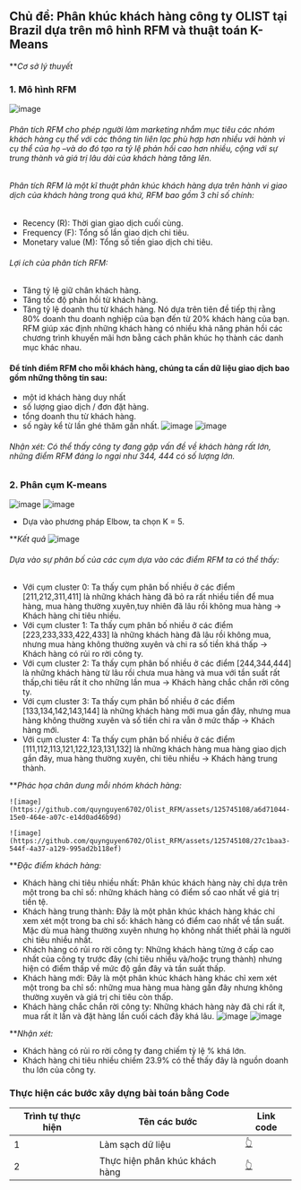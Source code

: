 ## Chủ đề: Phân khúc khách hàng công ty OLIST tại Brazil dựa trên mô hình RFM và thuật toán K-Means 
***Cơ sở lý thuyết*
### 1.	Mô hình RFM
![image](https://github.com/quynguyen6702/Olist_RFM/assets/125745108/4106a8c1-55c8-4d58-9fbe-fa516b443e20)
###### Phân tích RFM cho phép người làm marketing nhắm mục tiêu các nhóm khách hàng cụ thể với các thông tin liên lạc phù hợp hơn nhiều với hành vi cụ thể của họ –và do đó tạo ra tỷ lệ phản hồi cao hơn nhiều, cộng với sự trung thành và giá trị lâu dài của khách hàng tăng lên.
###### Phân tích RFM là một kĩ thuật phân khúc khách hàng dựa trên hành vi giao dịch của khách hàng trong quá khứ, RFM bao gồm 3 chỉ số chính:
-	Recency (R): Thời gian giao dịch cuối cùng.
-	Frequency (F): Tổng số lần giao dịch chi tiêu.
-	Monetary value (M): Tổng số tiền giao dịch chi tiêu.
###### Lợi ích của phân tích RFM:
-	Tăng tỷ lệ giữ chân khách hàng.
-	Tăng tốc độ phản hồi từ khách hàng.
-	Tăng tỷ lệ doanh thu từ khách hàng.
Nó dựa trên tiên đề tiếp thị rằng 80% doanh thu doanh nghiệp của bạn đến từ 20% khách hàng của bạn. RFM giúp xác định những khách hàng có nhiều khả năng phản hồi các chương trình khuyến mãi hơn bằng cách phân khúc họ thành các danh mục khác nhau.

#### Để tính điểm RFM cho mỗi khách hàng, chúng ta cần dữ liệu giao dịch bao gồm những thông tin sau:
- một id khách hàng duy nhất
-	số lượng giao dịch / đơn đặt hàng.
-	tổng doanh thu từ khách hàng.
-	số ngày kể từ lần ghé thăm gần nhất.
![image](https://github.com/quynguyen6702/Olist_RFM/assets/125745108/723cb1f1-950a-4bc1-9d85-aa4db88fa5d5)
![image](https://github.com/quynguyen6702/Olist_RFM/assets/125745108/54b94d6a-0bf7-4ef0-a38e-49589d9ab36b)
###### Nhận xét: Có thể thấy công ty đang gặp vấn đề về khách hàng rất lớn, những điểm RFM đáng lo ngại như 344, 444 có số lượng lớn.

### 2. Phân cụm K-means
![image](https://github.com/quynguyen6702/Olist_RFM/assets/125745108/cc683550-7025-41d2-a332-50fb779e8906)
![image](https://github.com/quynguyen6702/Olist_RFM/assets/125745108/3b069e03-f5c9-45a1-9f75-4cc4898595f8)
- Dựa vào phương pháp Elbow, ta chọn K = 5.

***Kết quả*
![image](https://github.com/quynguyen6702/Olist_RFM/assets/125745108/a41c9fa5-21b8-46ba-8a48-398292e70bd0)
###### Dựa vào sự phân bố của các cụm dựa vào các điểm RFM ta có thể thấy:
-	Với cụm cluster 0: Ta thấy cụm phân bố nhiều ở các điểm [211,212,311,411] là những khách hàng đã bỏ ra rất nhiều tiền để mua hàng, mua hàng thường xuyên,tuy nhiên đã lâu rồi không mua hàng → Khách hàng chi tiêu nhiều.
-	Với cụm cluster 1: Ta thấy cụm phân bố nhiều ở các điểm [223,233,333,422,433] là những khách hàng đã lâu rồi không mua, nhưng mua hàng không thường xuyên và chi ra số tiền khá thấp → Khách hàng có rủi ro rời công ty.
-	Với cụm cluster 2: Ta thấy cụm phân bố nhiều ở các điểm [244,344,444] là những khách hàng từ lâu rồi chưa mua hàng và mua với tần suất rất thấp,chi tiêu rất ít cho những lần mua → Khách hàng chắc chắn rời công ty.
-	Với cụm cluster 3: Ta thấy cụm phân bố nhiều ở các điểm [133,134,142,143,144] là những khách hàng mới mua gần đây, nhưng mua hàng không thường xuyên và số tiền chi ra vẫn ở mức thấp → Khách hàng mới.
-	Với cụm cluster 4: Ta thấy cụm phân bố nhiều ở các điểm [111,112,113,121,122,123,131,132] là những khách hàng mua hàng giao dịch gần đây, mua hàng thường xuyên, chi tiêu nhiều → Khách hàng trung thành.

  
***Phác họa chân dung mỗi nhóm khách hàng:*

 	![image](https://github.com/quynguyen6702/Olist_RFM/assets/125745108/a6d71044-15e0-464e-a07c-e14d0ad46b9d)
  
 	![image](https://github.com/quynguyen6702/Olist_RFM/assets/125745108/27c1baa3-544f-4a37-a129-995ad2b118ef)

  
***Đặc điểm khách hàng:*
-	Khách hàng chi tiêu nhiều nhất: Phân khúc khách hàng này chỉ dựa trên một trong ba chỉ số: những khách hàng có điểm số cao nhất về giá trị tiền tệ. 
-	Khách hàng trung thành: Đây là một phân khúc khách hàng khác chỉ xem xét một trong ba chỉ số: khách hàng có điểm cao nhất về tần suất. Mặc dù mua hàng thường xuyên nhưng họ không nhất thiết phải là người chi tiêu nhiều nhất.
-	Khách hàng có rủi ro rời công ty: Những khách hàng từng ở cấp cao nhất của công ty trước đây (chi tiêu nhiều và/hoặc trung thành) nhưng hiện có điểm thấp về mức độ gần đây và tần suất thấp.
-	Khách hàng mới: Đây là một phân khúc khách hàng khác chỉ xem xét một trong ba chỉ số: những mua hàng mua hàng gần đây nhưng không thường xuyên và giá trị chi tiêu còn thấp.
-	Khách hàng chắc chắn rời công ty: Những khách hàng này đã chi rất ít, mua rất ít lần và đặt hàng lần cuối cách đây khá lâu.
![image](https://github.com/quynguyen6702/Olist_RFM/assets/125745108/8c2a978a-9b54-40de-8a01-c9de8982bdbf)
![image](https://github.com/quynguyen6702/Olist_RFM/assets/125745108/00d8debe-e7cb-4cf7-afd2-16fc5ca1b112)


***Nhận xét:*
-	Khách hàng có rủi ro rời công ty đang chiếm tỷ lệ % khá lớn.
-	Khách hàng chi tiêu nhiều chiếm 23.9% có thể thấy đây là nguồn doanh thu lớn của công ty.

### Thực hiện các bước xây dựng bài toán bằng Code
| Trình tự thực hiện | Tên các bước                                                      | Link code                                                    |
| ----- | ------------------------------------------------------------                   | ------------------------------------------------------------ |
| 1     |Làm sạch dữ liệu | [👆](https://drive.google.com/file/d/1eLf7Lqr2u5jzKl6zV8QHhOgzDoOX0Qcr/view?usp=sharing) |
| 2     |Thực hiện phân khúc khách hàng | [👆](https://drive.google.com/file/d/1-kR5OhHNnbfWNFxuBYOiQnN3uTLQK8Py/view?usp=sharing) |
